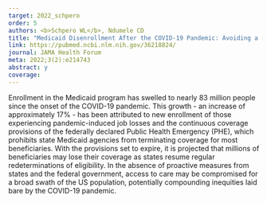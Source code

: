 ```yaml
---
target: 2022_schpero
order: 5
authors: <b>Schpero WL</b>, Ndumele CD
title: "Medicaid Disenrollment After the COVID-19 Pandemic: Avoiding a New Crisis"
link: https://pubmed.ncbi.nlm.nih.gov/36218824/
journal: JAMA Health Forum
meta: 2022;3(2):e214743
abstract: y
coverage:
---
```

Enrollment in the Medicaid program has swelled to nearly 83 million people since the onset of the COVID-19 pandemic. This growth - an increase of approximately 17% - has been attributed to new enrollment of those experiencing pandemic-induced job losses and the continuous coverage provisions of the federally declared Public Health Emergency (PHE), which prohibits state Medicaid agencies from terminating coverage for most beneficiaries. With the provisions set to expire, it is projected that millions of beneficiaries may lose their coverage as states resume regular redeterminations of eligibility. In the absence of proactive measures from states and the federal government, access to care may be compromised for a broad swath of the US population, potentially compounding inequities laid bare by the COVID-19 pandemic.